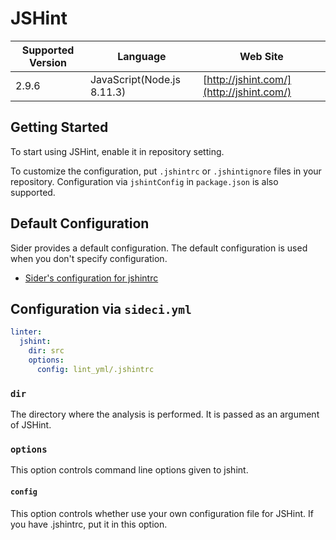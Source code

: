 # JSHint

| Supported Version | Language | Web Site |
| ----------------- | -------- | -------- |
| 2.9.6 | JavaScript(Node.js 8.11.3) | [http://jshint.com/](http://jshint.com/) |

## Getting Started

To start using JSHint, enable it in repository setting.

To customize the configuration, put `.jshintrc` or `.jshintignore` files in your repository. Configuration via `jshintConfig` in `package.json` is also supported.

## Default Configuration

Sider provides a default configuration. The default configuration is used when you don't specify configuration.

* [Sider's configuration for jshintrc](https://github.com/actcat/sideci_config/blob/master/javascript/jshint/sideci_jshintrc)

## Configuration via `sideci.yml`

```yaml:sideci.yml
linter:
  jshint:
    dir: src
    options:
      config: lint_yml/.jshintrc
```

### `dir`

The directory where the analysis is performed. It is passed as an argument of JSHint.

### `options`

This option controls command line options given to jshint.

#### `config`

This option controls whether use your own configuration file for JSHint. If you have .jshintrc, put it in this option.

